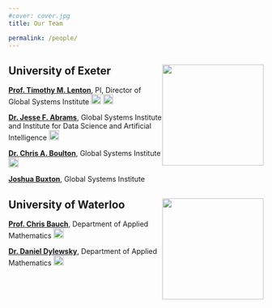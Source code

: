 ```yaml
---
#cover: cover.jpg
title: Our Team

permalink: /people/
---
```


## University of Exeter <img style="float: right; width: 200px !important;" src="https://upload.wikimedia.org/wikipedia/commons/2/27/Uni_Exeter.svg">

[**Prof. Timothy M. Lenton**](https://geography.exeter.ac.uk/staff/?web_id=Timothy_Lenton), PI, Director of Global Systems Institute <a href="https://scholar.google.com/citations?user=DiCOJ64AAAAJ" title="Tim Lenton Google Scholar"><img src="https://upload.wikimedia.org/wikipedia/commons/c/c7/Google_Scholar_logo.svg" width="20px"></a> <a href="https://en.wikipedia.org/wiki/Tim_Lenton" title="Tim Leton Wikipedia"><img src="https://upload.wikimedia.org/wikipedia/commons/4/46/Wikipedia-W-visual-balanced.svg" width="20px"></a>


[**Dr. Jesse F. Abrams**](https://emps.exeter.ac.uk/mathematics/staff/ja610), Global Systems Institute and Institute for Data Science and Artificial Intelligence <a href="https://scholar.google.com/citations?user=xfdhu8MAAAAJ" title="Jesse Abrams Google Scholar"><img src="https://upload.wikimedia.org/wikipedia/commons/c/c7/Google_Scholar_logo.svg" width="20px"></a> 

[**Dr. Chris A. Boulton**](http://geography.exeter.ac.uk/staff/index.php?web_id=Chris_Boulton), Global Systems Institute <a href="https://scholar.google.com/citations?user=McjrWr0AAAAJ" title="Chris Boulton Google Scholar"><img src="https://upload.wikimedia.org/wikipedia/commons/c/c7/Google_Scholar_logo.svg" width="20px"></a> 

[**Joshua Buxton**](http://geography.exeter.ac.uk/staff/index.php?web_id=Joshua_Buxton), Global Systems Institute 


## University of Waterloo <img style="float: right; width: 200px !important;" src="https://uwaterloo.ca/brand/sites/ca.brand/files/styles/body-500px-wide/public/uploads/images/universityofwaterloo_logo_horiz_rgb_1.jpg">

[**Prof. Chris Bauch**](https://www.math.uwaterloo.ca/~cbauch/), Department of Applied Mathematics <a href="https://scholar.google.com/citations?user=DmwSNy0AAAAJ" title="Chris Bauch Google Scholar"><img src="https://upload.wikimedia.org/wikipedia/commons/c/c7/Google_Scholar_logo.svg" width="20px"></a> 

[**Dr. Daniel Dylewsky**](https://www.math.uwaterloo.ca/~cbauch/lab-members.php), Department of Applied Mathematics <a href="https://scholar.google.com/citations?user=8HadyakAAAAJ&hl=en" title="Daniel Dylewsky Google Scholar"><img src="https://upload.wikimedia.org/wikipedia/commons/c/c7/Google_Scholar_logo.svg" width="20px"></a> 

